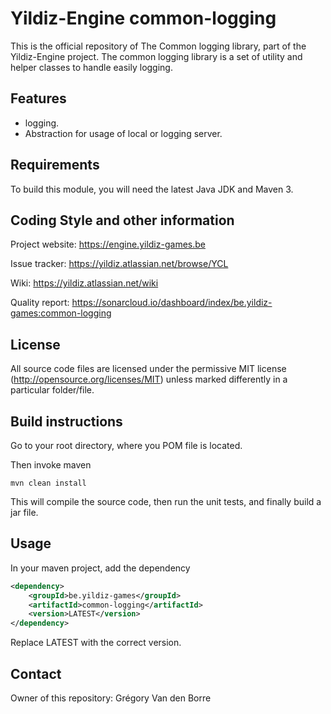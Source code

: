 # Yildiz-Engine common-logging

This is the official repository of The Common logging library, part of the Yildiz-Engine project.
The common logging library is a set of utility and helper classes to handle easily logging.

## Features

* logging.
* Abstraction for usage of local or logging server.

## Requirements

To build this module, you will need the latest Java JDK and Maven 3.

## Coding Style and other information

Project website:
https://engine.yildiz-games.be

Issue tracker:
https://yildiz.atlassian.net/browse/YCL

Wiki:
https://yildiz.atlassian.net/wiki

Quality report:
https://sonarcloud.io/dashboard/index/be.yildiz-games:common-logging

## License

All source code files are licensed under the permissive MIT license
(http://opensource.org/licenses/MIT) unless marked differently in a particular folder/file.

## Build instructions

Go to your root directory, where you POM file is located.

Then invoke maven

	mvn clean install

This will compile the source code, then run the unit tests, and finally build a jar file.

## Usage

In your maven project, add the dependency

```xml
<dependency>
    <groupId>be.yildiz-games</groupId>
    <artifactId>common-logging</artifactId>
    <version>LATEST</version>
</dependency>
```
Replace LATEST with the correct version.

## Contact
Owner of this repository: Grégory Van den Borre
